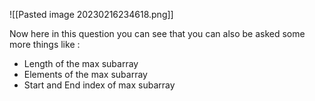 ![[Pasted image 20230216234618.png]]

Now here in this question you can see that you can also be asked some more things like :

-   Length of the max subarray
-   Elements of the max subarray
-   Start and End index of max subarray